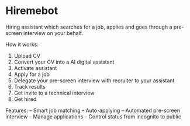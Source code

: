 # Hiremebot
Hiring assistant which searches for a job, applies and goes through a pre-screen interview on your behalf.

How it works:

1. Upload CV
2. Convert your CV into a AI digital assistant
3. Activate assistant
4. Apply for a job
5. Delegate your pre-screen interview with recruiter to your assistant
6. Track results
7. Get invite to a technical interview
8. Get hired

Features:
– Smart job matching
– Auto-applying
– Automated pre-screen interview
– Manage applications
– Control status from incognito to public
